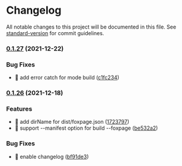 # Changelog

All notable changes to this project will be documented in this file. See [standard-version](https://github.com/conventional-changelog/standard-version) for commit guidelines.

### [0.1.27](https://github.com/foxfamily/foxpage-cli/compare/v0.1.26...v0.1.27) (2021-12-22)


### Bug Fixes

* 🐛 add error catch for mode build ([c1fc234](https://github.com/foxfamily/foxpage-cli/commit/c1fc23441222093e22424b8de75e42c6294b36c2))

### [0.1.26](https://github.com/foxfamily/foxpage-cli/compare/v0.1.25...v0.1.26) (2021-12-18)


### Features

* 🎸 add dirName for dist/foxpage.json ([1723797](https://github.com/foxfamily/foxpage-cli/commit/1723797c3464adfa1e642b075697b69d2173d956))
* 🎸 support --manifest option for build --foxpage ([be532a2](https://github.com/foxfamily/foxpage-cli/commit/be532a22af3319a23216eb858d84328809b2adf2))


### Bug Fixes

* 🐛 enable changelog ([bf91de3](https://github.com/foxfamily/foxpage-cli/commit/bf91de30256eaa8983542a4aab12ace1a02046f0))

